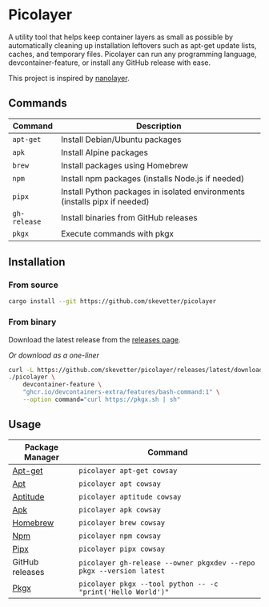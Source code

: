 # Picolayer

A utility tool that helps keep container layers as small as possible by automatically cleaning up installation leftovers such as apt-get update lists, caches, and temporary files. Picolayer can run any programming language, devcontainer-feature, or install any GitHub release with ease.

This project is inspired by [nanolayer](https://github.com/devcontainers-extra/nanolayer).

## Commands

| Command      | Description                                                                |
|--------------|----------------------------------------------------------------------------|
| `apt-get`    | Install Debian/Ubuntu packages                                             |
| `apk`        | Install Alpine packages                                                    |
| `brew`       | Install packages using Homebrew                                            |
| `npm`        | Install npm packages (installs Node.js if needed)                          |
| `pipx`       | Install Python packages in isolated environments (installs pipx if needed) |
| `gh-release` | Install binaries from GitHub releases                                      |
| `pkgx`       | Execute commands with pkgx                                                 |

## Installation

### From source

```bash
cargo install --git https://github.com/skevetter/picolayer
```

### From binary

Download the latest release from the [releases page](https://github.com/skevetter/picolayer/releases).

_Or download as a one-liner_

```bash
curl -L https://github.com/skevetter/picolayer/releases/latest/download/picolayer-x86_64-unknown-linux-gnu.tar.gz | tar -xz && chmod +x picolayer && \
./picolayer \
    devcontainer-feature \
    "ghcr.io/devcontainers-extra/features/bash-command:1" \
    --option command="curl https://pkgx.sh | sh"
```

## Usage

| Package Manager                                                | Command                                                             |
|----------------------------------------------------------------|---------------------------------------------------------------------|
| [Apt-get](https://wiki.debian.org/apt-get)                     | `picolayer apt-get cowsay`                                          |
| [Apt](https://wiki.debian.org/Apt)                             | `picolayer apt cowsay`                                              |
| [Aptitude](https://wiki.debian.org/Aptitude)                   | `picolayer aptitude cowsay`                                         |
| [Apk](https://wiki.alpinelinux.org/wiki/Alpine_Package_Keeper) | `picolayer apk cowsay`                                              |
| [Homebrew](https://brew.sh/)                                   | `picolayer brew cowsay`                                             |
| [Npm](https://nodejs.org/)                                     | `picolayer npm cowsay`                                              |
| [Pipx](https://pipx.pypa.io/)                                  | `picolayer pipx cowsay`                                             |
| GitHub releases                                                | `picolayer gh-release --owner pkgxdev --repo pkgx --version latest` |
| [Pkgx](https://docs.pkgx.sh/)                                  | `picolayer pkgx --tool python -- -c "print('Hello World')"`         |
